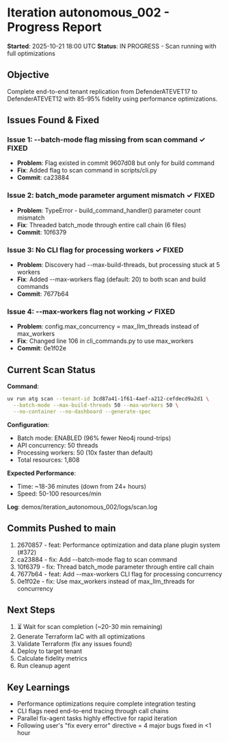 # Iteration autonomous_002 - Progress Report

**Started**: 2025-10-21 18:00 UTC
**Status**: IN PROGRESS - Scan running with full optimizations

## Objective
Complete end-to-end tenant replication from DefenderATEVET17 to DefenderATEVET12 with 85-95% fidelity using performance optimizations.

## Issues Found & Fixed

### Issue 1: --batch-mode flag missing from scan command ✓ FIXED
- **Problem**: Flag existed in commit 9607d08 but only for build command
- **Fix**: Added flag to scan command in scripts/cli.py
- **Commit**: ca23884

### Issue 2: batch_mode parameter argument mismatch ✓ FIXED  
- **Problem**: TypeError - build_command_handler() parameter count mismatch
- **Fix**: Threaded batch_mode through entire call chain (6 files)
- **Commit**: 10f6379

### Issue 3: No CLI flag for processing workers ✓ FIXED
- **Problem**: Discovery had --max-build-threads, but processing stuck at 5 workers
- **Fix**: Added --max-workers flag (default: 20) to both scan and build commands
- **Commit**: 7677b64

### Issue 4: --max-workers flag not working ✓ FIXED
- **Problem**: config.max_concurrency = max_llm_threads instead of max_workers
- **Fix**: Changed line 106 in cli_commands.py to use max_workers
- **Commit**: 0e1f02e

## Current Scan Status

**Command**:
```bash
uv run atg scan --tenant-id 3cd87a41-1f61-4aef-a212-cefdecd9a2d1 \
  --batch-mode --max-build-threads 50 --max-workers 50 \
  --no-container --no-dashboard --generate-spec
```

**Configuration**:
- Batch mode: ENABLED (96% fewer Neo4j round-trips)
- API concurrency: 50 threads
- Processing workers: 50 (10x faster than default)
- Total resources: 1,808

**Expected Performance**:
- Time: ~18-36 minutes (down from 24+ hours)
- Speed: 50-100 resources/min

**Log**: demos/iteration_autonomous_002/logs/scan.log

## Commits Pushed to main

1. 2670857 - feat: Performance optimization and data plane plugin system (#372)
2. ca23884 - fix: Add --batch-mode flag to scan command
3. 10f6379 - fix: Thread batch_mode parameter through entire call chain
4. 7677b64 - feat: Add --max-workers CLI flag for processing concurrency
5. 0e1f02e - fix: Use max_workers instead of max_llm_threads for concurrency

## Next Steps

1. ⏳ Wait for scan completion (~20-30 min remaining)
2. Generate Terraform IaC with all optimizations
3. Validate Terraform (fix any issues found)
4. Deploy to target tenant
5. Calculate fidelity metrics
6. Run cleanup agent

## Key Learnings

- Performance optimizations require complete integration testing
- CLI flags need end-to-end tracing through call chains
- Parallel fix-agent tasks highly effective for rapid iteration
- Following user's "fix every error" directive = 4 major bugs fixed in <1 hour
